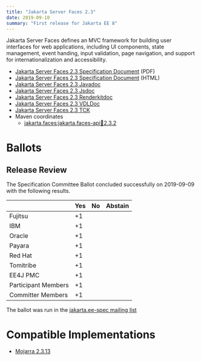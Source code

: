 ```yaml
---
title: "Jakarta Server Faces 2.3"
date: 2019-09-10
summary: "First release for Jakarta EE 8"
---
```

Jakarta Server Faces defines an MVC framework for building user interfaces for web applications, 
including UI components, state management, event handing, input validation, page navigation, and 
support for internationalization and accessibility.

* [Jakarta Server Faces 2.3 Specification Document](./faces-spec-2.3.pdf) (PDF)
* [Jakarta Server Faces 2.3 Specification Document](./faces-spec-2.3.html) (HTML)
* [Jakarta Server Faces 2.3 Javadoc](./apidocs)
* [Jakarta Server Faces 2.3 Jsdoc](./jsdoc)
* [Jakarta Server Faces 2.3 Renderkitdoc](./renderkitdoc)
* [Jakarta Server Faces 2.3 VDLDoc](./vdldoc)
* [Jakarta Server Faces 2.3 TCK](https://download.eclipse.org/jakartaee/faces/2.3/jakarta-faces-tck-2.3.0.zip)
* Maven coordinates
  * [jakarta.faces:jakarta.faces-api:jar:2.3.2](https://search.maven.org/artifact/jakarta.faces/jakarta.faces-api/2.3.2/jar)

# Ballots

## Release Review

The Specification Committee Ballot concluded successfully on 2019-09-09 with the following results.

|                       |  Yes    | No      | Abstain  |
|-----------------------|---------|---------|----------|
|Fujitsu                |   +1    |         |          |
|IBM                    |   +1    |         |          |
|Oracle                 |   +1    |         |          |
|Payara                 |   +1    |         |          |
|Red Hat                |   +1    |         |          |
|Tomitribe              |   +1    |         |          |
|EE4J PMC               |   +1    |         |          |
|Participant Members    |   +1    |         |          |
|Committer Members      |   +1    |         |          |

The ballot was run in the [jakarta.ee-spec mailing list](https://www.eclipse.org/lists/jakarta.ee-spec/msg00528.html)


# Compatible Implementations

* [Mojarra 2.3.13](https://eclipse-ee4j.github.io/mojarra)